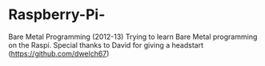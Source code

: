 Raspberry-Pi-
=============

Bare Metal Programming (2012-13)
Trying to learn Bare Metal programming on the Raspi.
Special thanks to David for giving a headstart (https://github.com/dwelch67)
